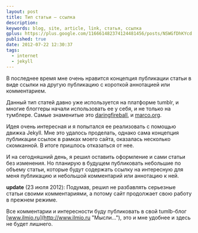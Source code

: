 ```yaml
---
layout: post
title: Тип статьи – ссылка
description: 
keywords: blog, site, article, link, статья, ссылка
gplus: https://plus.google.com/116661482374124481456/posts/NSWGfDhKYcd
published: true
date: 2012-07-22 12:30:37
tags:
  - internet
  - jekyll
---
```

В последнее время мне очень нравится концепция публикации статьи в виде ссылки на другую публикацию с короткой аннотацией или комментарием.

Данный тип статей давно уже используется на платформе tumblr, и многие блоггеры начали использовать ее у себя, и не только на тумблере. Самые знаменитые это [daringfireball](http://daringfireball.net/ "Daring Fireball"), и [marco.org](http://www.marco.org/ "Marco.org").

<!--more-->

Идея очень интересная и я попытался ее реализовать с помощью движка Jekyll. Мне это удалось проделать, однако сама концепция публикации ссылок в рамках моего сайта, оказалась несколько скомканной. В итоге пришлось отказаться от нее.

И на сегодняшний день, я решил оставить оформление и сами статьи без изменения. Но планирую в будущем публиковать небольшие по объему статьи, которые будут содержать ссылку на интересную для меня публикацию и небольшой комментарий или аннотацию к ней.

**update** (23 июля 2012): 
Подумав, решил не разбавлять серьезные статьи своими комментариями, а потому сайт продолжает свою работу в прежнем режиме.

Все комментарии и интересности буду публиковать в свой tumlb-блог [www.ilmio.ru](http://www.ilmio.ru "Мысли..."), это и мне удобнее и здесь не будет лишнего.